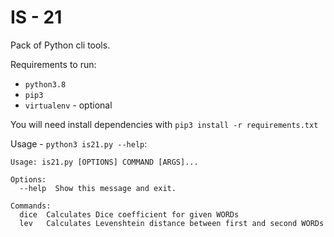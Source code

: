 # IS - 21

Pack of Python cli tools.

Requirements to run: 
- `python3.8`
- `pip3`
- `virtualenv` - optional

You will need install dependencies with `pip3 install -r requirements.txt`

Usage - `python3 is21.py --help`:

```text
Usage: is21.py [OPTIONS] COMMAND [ARGS]...

Options:
  --help  Show this message and exit.

Commands:
  dice  Calculates Dice coefficient for given WORDs
  lev   Calculates Levenshtein distance between first and second WORDs
```